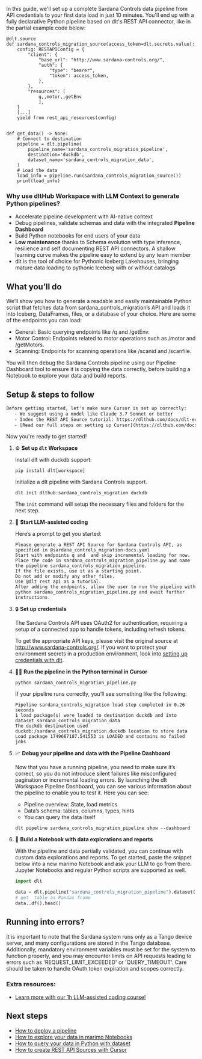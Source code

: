 In this guide, we'll set up a complete Sardana Controls data pipeline from API credentials to your first data load in just 10 minutes. You'll end up with a fully declarative Python pipeline based on dlt's REST API connector, like in the partial example code below:

```python-outcome
@dlt.source
def sardana_controls_migration_source(access_token=dlt.secrets.value):
    config: RESTAPIConfig = {
        "client": {
            "base_url": "http://www.sardana-controls.org/",
            "auth": {
                "type": "bearer",
                "token": access_token,
            },
        },
        "resources": [
            q,,motor,,getEnv
            ],
    }
    [...]
    yield from rest_api_resources(config)


def get_data() -> None:
    # Connect to destination
    pipeline = dlt.pipeline(
        pipeline_name='sardana_controls_migration_pipeline',
        destination='duckdb',
        dataset_name='sardana_controls_migration_data', 
    )
    # Load the data
    load_info = pipeline.run(sardana_controls_migration_source())
    print(load_info) 
```

### Why use dltHub Workspace with LLM Context to generate Python pipelines?

- Accelerate pipeline development with AI-native context
- Debug pipelines, validate schemas and data with the integrated **Pipeline Dashboard**
- Build Python notebooks for end users of your data
- **Low maintenance** thanks to Schema evolution with type inference, resilience and self documenting REST API connectors. A shallow learning curve makes the pipeline easy to extend by any team member
- dlt is the tool of choice for Pythonic Iceberg Lakehouses, bringing mature data loading to pythonic Iceberg with or without catalogs

## What you’ll do

We’ll show you how to generate a readable and easily maintainable Python script that fetches data from sardana_controls_migration’s API and loads it into Iceberg, DataFrames, files, or a database of your choice. Here are some of the endpoints you can load:

- General: Basic querying endpoints like /q and /getEnv.
- Motor Control: Endpoints related to motor operations such as /motor and /getMotors.
- Scanning: Endpoints for scanning operations like /scanid and /scanfile.

You will then debug the Sardana Controls pipeline using our Pipeline Dashboard tool to ensure it is copying the data correctly, before building a Notebook to explore your data and build reports.

## Setup & steps to follow

```default
Before getting started, let's make sure Cursor is set up correctly:
   - We suggest using a model like Claude 3.7 Sonnet or better
   - Index the REST API Source tutorial: https://dlthub.com/docs/dlt-ecosystem/verified-sources/rest_api/ and add it to context as **@dlt rest api**
   - [Read our full steps on setting up Cursor](https://dlthub.com/docs/dlt-ecosystem/llm-tooling/cursor-restapi#23-configuring-cursor-with-documentation)
```

Now you're ready to get started!

1. ⚙️ **Set up `dlt` Workspace**
    
    Install dlt with duckdb support:
    ```shell
    pip install dlt[workspace]
    ```

    Initialize a dlt pipeline with Sardana Controls support.
    ```shell
    dlt init dlthub:sardana_controls_migration duckdb
    ```

    The `init` command will setup the necessary files and folders for the next step.
    
2. 🤠 **Start LLM-assisted coding**
    
    Here’s a prompt to get you started:
    
    ```prompt
    Please generate a REST API Source for Sardana Controls API, as specified in @sardana_controls_migration-docs.yaml 
    Start with endpoints q and  and skip incremental loading for now. 
    Place the code in sardana_controls_migration_pipeline.py and name the pipeline sardana_controls_migration_pipeline. 
    If the file exists, use it as a starting point. 
    Do not add or modify any other files. 
    Use @dlt rest api as a tutorial. 
    After adding the endpoints, allow the user to run the pipeline with python sardana_controls_migration_pipeline.py and await further instructions.
    ```

    
3. 🔒 **Set up credentials** 
    
    The Sardana Controls API uses OAuth2 for authentication, requiring a setup of a connected app to handle tokens, including refresh tokens.
    
    To get the appropriate API keys, please visit the original source at http://www.sardana-controls.org/.
    If you want to protect your environment secrets in a production environment, look into [setting up credentials with dlt](https://dlthub.com/docs/walkthroughs/add_credentials).
    
4. 🏃‍♀️ **Run the pipeline in the Python terminal in Cursor**
    
    ```shell
    python sardana_controls_migration_pipeline.py
    ```
    
    If your pipeline runs correctly, you’ll see something like the following:
    
    ```shell
    Pipeline sardana_controls_migration load step completed in 0.26 seconds
    1 load package(s) were loaded to destination duckdb and into dataset sardana_controls_migration_data
    The duckdb destination used duckdb:/sardana_controls_migration.duckdb location to store data
    Load package 1749667187.541553 is LOADED and contains no failed jobs
    ```
    
5. 📈 **Debug your pipeline and data with the Pipeline Dashboard**

    Now that you have a running pipeline, you need to make sure it’s correct, so you do not introduce silent failures like misconfigured pagination or incremental loading errors. By launching the dlt Workspace Pipeline Dashboard, you can see various information about the pipeline to enable you to test it. Here you can see:
    - Pipeline overview: State, load metrics
    - Data’s schema: tables, columns, types, hints
    - You can query the data itself
    
    ```shell
    dlt pipeline sardana_controls_migration_pipeline show --dashboard
    ```
    
6. 🐍 **Build a Notebook with data explorations and reports**

    With the pipeline and data partially validated, you can continue with custom data explorations and reports. To get started, paste the snippet below into a new marimo Notebook and ask your LLM to go from there. Jupyter Notebooks and regular Python scripts are supported as well.

    
    ```python
    import dlt

   data = dlt.pipeline("sardana_controls_migration_pipeline").dataset()
   # get  table as Pandas frame
   data..df().head()
    ```

## Running into errors?

It is important to note that the Sardana system runs only as a Tango device server, and many configurations are stored in the Tango database. Additionally, mandatory environment variables must be set for the system to function properly, and you may encounter limits on API requests leading to errors such as 'REQUEST_LIMIT_EXCEEDED' or 'QUERY_TIMEOUT'. Care should be taken to handle OAuth token expiration and scopes correctly.

### Extra resources:

- [Learn more with our 1h LLM-assisted coding course!](https://www.youtube.com/watch?v=GGid70rnJuM)

## Next steps

- [How to deploy a pipeline](https://dlthub.com/docs/walkthroughs/deploy-a-pipeline)
- [How to explore your data in marimo Notebooks](https://dlthub.com/docs/general-usage/dataset-access/marimo)
- [How to query your data in Python with dataset](https://dlthub.com/docs/general-usage/dataset-access/dataset)
- [How to create REST API Sources with Cursor](https://dlthub.com/docs/dlt-ecosystem/llm-tooling/cursor-restapi)